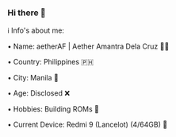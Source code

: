 ### Hi there 👋

ℹ️ Info's about me:

• Name: aetherAF | Aether Amantra Dela Cruz 🚶‍♂️

• Country: Philippines 🇵🇭

• City: Manila 🌇

• Age: Disclosed ❌

• Hobbies: Building ROMs 👾

• Current Device: Redmi 9 (Lancelot) (4/64GB) 📱
